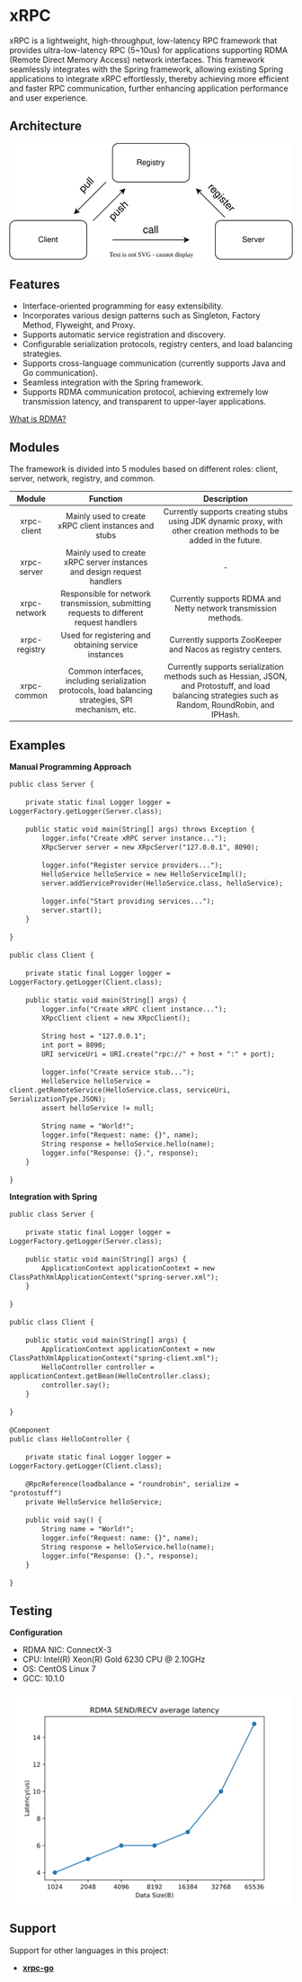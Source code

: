 # xRPC

xRPC is a lightweight, high-throughput, low-latency RPC framework that provides ultra-low-latency RPC (5~10us) for applications supporting RDMA (Remote Direct Memory Access) network interfaces. This framework seamlessly integrates with the Spring framework, allowing existing Spring applications to integrate xRPC effortlessly, thereby achieving more efficient and faster RPC communication, further enhancing application performance and user experience.



## Architecture

![registry](./img/registry.svg)



## Features

- Interface-oriented programming for easy extensibility.
- Incorporates various design patterns such as Singleton, Factory Method, Flyweight, and Proxy.
- Supports automatic service registration and discovery.
- Configurable serialization protocols, registry centers, and load balancing strategies.
- Supports cross-language communication (currently supports Java and Go communication).
- Seamless integration with the Spring framework.
- Supports RDMA communication protocol, achieving extremely low transmission latency, and transparent to upper-layer applications.

[What is RDMA?](https://www.fibermall.com/blog/what-is-rdma.htm)



## Modules

The framework is divided into 5 modules based on different roles: client, server, network, registry, and common.

|    Module     |                           Function                           |                         Description                          |
| :-----------: | :----------------------------------------------------------: | :----------------------------------------------------------: |
|  xrpc-client  |    Mainly used to create xRPC client instances and stubs     | Currently supports creating stubs using JDK dynamic proxy, with other creation methods to be added in the future. |
|  xrpc-server  | Mainly used to create xRPC server instances and design request handlers |                              -                               |
| xrpc-network  | Responsible for network transmission, submitting requests to different request handlers | Currently supports RDMA and Netty network transmission methods. |
| xrpc-registry |     Used for registering and obtaining service instances     | Currently supports ZooKeeper and Nacos as registry centers.  |
|  xrpc-common  | Common interfaces, including serialization protocols, load balancing strategies, SPI mechanism, etc. | Currently supports serialization methods such as Hessian, JSON, and Protostuff, and load balancing strategies such as Random, RoundRobin, and IPHash. |



## Examples

**Manual Programming Approach**

```
public class Server {

    private static final Logger logger = LoggerFactory.getLogger(Server.class);

    public static void main(String[] args) throws Exception {
        logger.info("Create xRPC server instance...");
        XRpcServer server = new XRpcServer("127.0.0.1", 8090);

        logger.info("Register service providers...");
        HelloService helloService = new HelloServiceImpl();
        server.addServiceProvider(HelloService.class, helloService);

        logger.info("Start providing services...");
        server.start();
    }

}

public class Client {

    private static final Logger logger = LoggerFactory.getLogger(Client.class);

    public static void main(String[] args) {
        logger.info("Create xRPC client instance...");
        XRpcClient client = new XRpcClient();

        String host = "127.0.0.1";
        int port = 8090;
        URI serviceUri = URI.create("rpc://" + host + ":" + port);

        logger.info("Create service stub...");
        HelloService helloService = client.getRemoteService(HelloService.class, serviceUri, SerializationType.JSON);
        assert helloService != null;

        String name = "World!";
        logger.info("Request: name: {}", name);
        String response = helloService.hello(name);
        logger.info("Response: {}.", response);
    }

}
```

**Integration with Spring**

```
public class Server {

    private static final Logger logger = LoggerFactory.getLogger(Server.class);

    public static void main(String[] args) {
        ApplicationContext applicationContext = new ClassPathXmlApplicationContext("spring-server.xml");
    }

}

public class Client {

    public static void main(String[] args) {
        ApplicationContext applicationContext = new ClassPathXmlApplicationContext("spring-client.xml");
        HelloController controller = applicationContext.getBean(HelloController.class);
        controller.say();
    }

}

@Component
public class HelloController {

    private static final Logger logger = LoggerFactory.getLogger(Client.class);

    @RpcReference(loadbalance = "roundrobin", serialize = "protostuff")
    private HelloService helloService;

    public void say() {
        String name = "World!";
        logger.info("Request: name: {}", name);
        String response = helloService.hello(name);
        logger.info("Response: {}.", response);
    }

}
```



## Testing

**Configuration**

- RDMA NIC: ConnectX-3
- CPU: Intel(R) Xeon(R) Gold 6230 CPU @ 2.10GHz
- OS: CentOS Linux 7
- GCC: 10.1.0

![rdma_rpc_latency](./img/rdma_rpc_latency.svg)



## Support

Support for other languages in this project:

- **[xrpc-go](https://github.com/yj8023xx/xrpc-go)**
